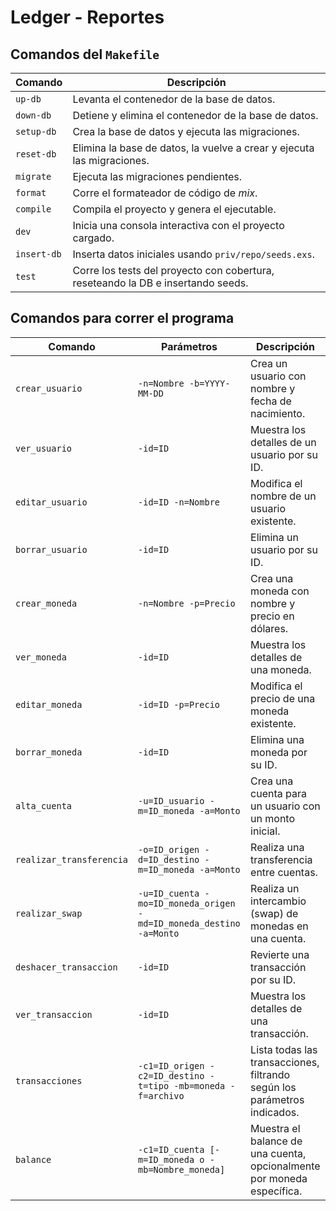 # Ledger - Reportes

## Comandos del `Makefile`

| Comando       | Descripción                                                      |
|---------------|------------------------------------------------------------------|
| `up-db`       | Levanta el contenedor de la base de datos.                       |
| `down-db`     | Detiene y elimina el contenedor de la base de datos.             |
| `setup-db`    | Crea la base de datos y ejecuta las migraciones.                |
| `reset-db`    | Elimina la base de datos, la vuelve a crear y ejecuta las migraciones. |
| `migrate`     | Ejecuta las migraciones pendientes.                              |
| `format`      | Corre el formateador de código de *mix*.                         |
| `compile`     | Compila el proyecto y genera el ejecutable.                      |
| `dev`         | Inicia una consola interactiva con el proyecto cargado.          |
| `insert-db`   | Inserta datos iniciales usando `priv/repo/seeds.exs`.            |
| `test`        | Corre los tests del proyecto con cobertura, reseteando la DB e insertando seeds. |


## Comandos para correr el programa

| Comando                  | Parámetros                                                                 | Descripción                                                                 |
|---------------------------|---------------------------------------------------------------------------|-----------------------------------------------------------------------------|
| `crear_usuario`           | `-n=Nombre -b=YYYY-MM-DD`                                                 | Crea un usuario con nombre y fecha de nacimiento.                           |
| `ver_usuario`             | `-id=ID`                                                                  | Muestra los detalles de un usuario por su ID.                                |
| `editar_usuario`          | `-id=ID -n=Nombre`                                                        | Modifica el nombre de un usuario existente.                                  |
| `borrar_usuario`          | `-id=ID`                                                                  | Elimina un usuario por su ID.                                               |
| `crear_moneda`            | `-n=Nombre -p=Precio`                                                    | Crea una moneda con nombre y precio en dólares.                             |
| `ver_moneda`              | `-id=ID`                                                                  | Muestra los detalles de una moneda.                                         |
| `editar_moneda`           | `-id=ID -p=Precio`                                                        | Modifica el precio de una moneda existente.                                 |
| `borrar_moneda`           | `-id=ID`                                                                  | Elimina una moneda por su ID.                                               |
| `alta_cuenta`             | `-u=ID_usuario -m=ID_moneda -a=Monto`                                     | Crea una cuenta para un usuario con un monto inicial.                       |
| `realizar_transferencia`  | `-o=ID_origen -d=ID_destino -m=ID_moneda -a=Monto`                        | Realiza una transferencia entre cuentas.                                    |
| `realizar_swap`           | `-u=ID_cuenta -mo=ID_moneda_origen -md=ID_moneda_destino -a=Monto`        | Realiza un intercambio (swap) de monedas en una cuenta.                     |
| `deshacer_transaccion`    | `-id=ID`                                                                  | Revierte una transacción por su ID.                                         |
| `ver_transaccion`         | `-id=ID`                                                                  | Muestra los detalles de una transacción.                                     |
| `transacciones`           | `-c1=ID_origen -c2=ID_destino -t=tipo -mb=moneda -f=archivo`             | Lista todas las transacciones, filtrando según los parámetros indicados.    |
| `balance`                 | `-c1=ID_cuenta [-m=ID_moneda o -mb=Nombre_moneda]`                        | Muestra el balance de una cuenta, opcionalmente por moneda específica.     |
